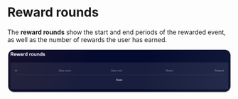 # Reward rounds

The **reward rounds** show the start and end periods of the rewarded event, as well as the number of rewards the user has earned.

![](<../../../.gitbook/assets/image (15).png>)
